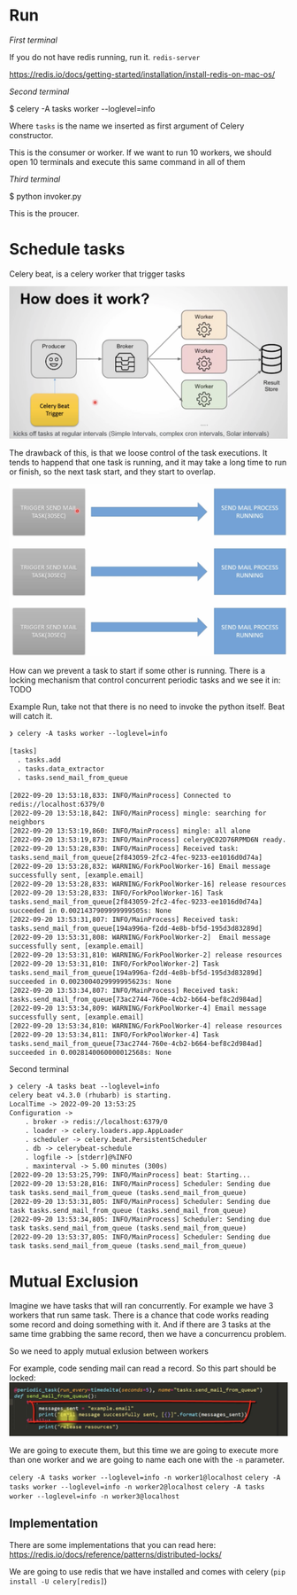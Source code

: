 # Run

*First terminal*

If you do not have redis running, run it. `redis-server`

https://redis.io/docs/getting-started/installation/install-redis-on-mac-os/

*Second terminal*

$ celery -A tasks worker --loglevel=info

Where `tasks` is the name we inserted as first argument of Celery constructor.

This is the consumer or worker. If we want to run 10 workers, we should open 10 terminals
and execute this same command in all of them

*Third terminal*

$ python invoker.py

This is the proucer.


# Schedule tasks

Celery beat, is a celery worker that trigger tasks

![scheduler](img/schedule.png)

The drawback of this, is that we loose control of the task executions. 
It tends to happend that one task is running, and it may take a long time to run or finish,
so the next task start, and they start to overlap.

![mail](img/mail.png)

How can we prevent a task to start if some other is running. 
There is a locking mechanism that control concurrent periodic tasks
and we see it in: TODO

Example Run, take not that there is no need to invoke the python itself. Beat will catch it.

```
❯ celery -A tasks worker --loglevel=info

[tasks]
  . tasks.add
  . tasks.data_extractor
  . tasks.send_mail_from_queue

[2022-09-20 13:53:18,833: INFO/MainProcess] Connected to redis://localhost:6379/0
[2022-09-20 13:53:18,842: INFO/MainProcess] mingle: searching for neighbors
[2022-09-20 13:53:19,860: INFO/MainProcess] mingle: all alone
[2022-09-20 13:53:19,873: INFO/MainProcess] celery@C02D76RPMD6N ready.
[2022-09-20 13:53:28,830: INFO/MainProcess] Received task: tasks.send_mail_from_queue[2f843059-2fc2-4fec-9233-ee1016d0d74a]
[2022-09-20 13:53:28,832: WARNING/ForkPoolWorker-16] Email message successfully sent, [example.email]
[2022-09-20 13:53:28,833: WARNING/ForkPoolWorker-16] release resources
[2022-09-20 13:53:28,833: INFO/ForkPoolWorker-16] Task tasks.send_mail_from_queue[2f843059-2fc2-4fec-9233-ee1016d0d74a] succeeded in 0.0021437909999999505s: None
[2022-09-20 13:53:31,807: INFO/MainProcess] Received task: tasks.send_mail_from_queue[194a996a-f2dd-4e8b-bf5d-195d3d83289d]
[2022-09-20 13:53:31,808: WARNING/ForkPoolWorker-2]  Email message successfully sent, [example.email]
[2022-09-20 13:53:31,810: WARNING/ForkPoolWorker-2] release resources
[2022-09-20 13:53:31,810: INFO/ForkPoolWorker-2] Task tasks.send_mail_from_queue[194a996a-f2dd-4e8b-bf5d-195d3d83289d] succeeded in 0.0023004029999995623s: None
[2022-09-20 13:53:34,807: INFO/MainProcess] Received task: tasks.send_mail_from_queue[73ac2744-760e-4cb2-b664-bef8c2d984ad]
[2022-09-20 13:53:34,809: WARNING/ForkPoolWorker-4] Email message successfully sent, [example.email]
[2022-09-20 13:53:34,810: WARNING/ForkPoolWorker-4] release resources
[2022-09-20 13:53:34,811: INFO/ForkPoolWorker-4] Task tasks.send_mail_from_queue[73ac2744-760e-4cb2-b664-bef8c2d984ad] succeeded in 0.0028140060000012568s: None
```

Second terminal

```
❯ celery -A tasks beat --loglevel=info
celery beat v4.3.0 (rhubarb) is starting.
LocalTime -> 2022-09-20 13:53:25
Configuration ->
    . broker -> redis://localhost:6379/0
    . loader -> celery.loaders.app.AppLoader
    . scheduler -> celery.beat.PersistentScheduler
    . db -> celerybeat-schedule
    . logfile -> [stderr]@%INFO
    . maxinterval -> 5.00 minutes (300s)
[2022-09-20 13:53:25,799: INFO/MainProcess] beat: Starting...
[2022-09-20 13:53:28,816: INFO/MainProcess] Scheduler: Sending due task tasks.send_mail_from_queue (tasks.send_mail_from_queue)
[2022-09-20 13:53:31,805: INFO/MainProcess] Scheduler: Sending due task tasks.send_mail_from_queue (tasks.send_mail_from_queue)
[2022-09-20 13:53:34,805: INFO/MainProcess] Scheduler: Sending due task tasks.send_mail_from_queue (tasks.send_mail_from_queue)
[2022-09-20 13:53:37,805: INFO/MainProcess] Scheduler: Sending due task tasks.send_mail_from_queue (tasks.send_mail_from_queue)
```

# Mutual Exclusion

Imagine we have tasks that will ran concurrently. For example we have 3 workers that run same task.
There is a chance that code works reading some record and doing something with it. And if there are 3 tasks at the same
time grabbing the same record, then we have a concurrencu problem.

So we need to apply mutual exlusion between workers

For example, code sending mail can read a record. So this part should be locked:
![code](img/code.png)

We are going to execute them, but this time we are going to execute more than one worker and we are going to name each one with the `-n` parameter.

`celery -A tasks worker --loglevel=info -n worker1@localhost`
`celery -A tasks worker --loglevel=info -n worker2@localhost`
`celery -A tasks worker --loglevel=info -n worker3@localhost`

## Implementation

There are some implementations that you can read here: https://redis.io/docs/reference/patterns/distributed-locks/

We are going to use redis that we have installed and comes with celery (`pip install -U celery[redis]`)
